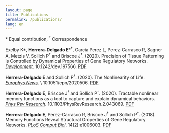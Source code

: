 ```yaml
---
layout: page
title: Publications
permalink: /publications/
lang: en
---
```


\* Equal contribution, <sup>†</sup> Correspondence

Exelby K\*, **Herrera-Delgado E**\*<sup>†</sup>, Garcia Perez L, Perez-Carrasco R, Sagner A, Metzis V, Sollich P<sup>†</sup> and Briscoe J<sup>†</sup>. (2020). Precision of Tissue Patterning is Controlled by Dynamical Properties of Gene Regulatory Networks. [*Development*](https://dev.biologists.org/content/early/2021/02/04/dev.197566). 10.1242/dev.197566. [PDF]({{edgar-hd.github.io}}/assets/papers/721043.full.pdf)

**Herrera-Delgado E** and Sollich P<sup>†</sup>. (2020). The Nonlinearity of Life. [*Europhys News*](https://www.europhysicsnews.org/10.1051/epn/2020506). \\
10.1051/epn/2020506. [PDF]({{edgar-hd.github.io}}/assets/papers/epn2020515p35.pdf)

**Herrera-Delgado E**, Briscoe J<sup>†</sup> and Sollich P<sup>†</sup>. (2020). Tractable nonlinear memory functions as a tool to capture and explain dynamical behaviors. [*Phys Rev Research*](https://journals.aps.org/prresearch/abstract/10.1103/PhysRevResearch.2.043069). 10.1103/PhysRevResearch.2.043069. [PDF]({{edgar-hd.github.io}}/assets/papers/PhysRevResearch.2.043069.pdf)

**Herrera-Delgado E**, Perez-Carrasco R, Briscoe J<sup>†</sup> and Sollich P<sup>†</sup>. (2018). Memory Functions Reveal Structural Oroperties of Gene Regulatory Networks. [*PLoS Comput Biol*](https://doi.org/10.1371/journal.pcbi.1006003). 14(2):e1006003. [PDF]({{edgar-hd.github.io}}/assets/papers/journal.pcbi.1006003.full.pdf)

